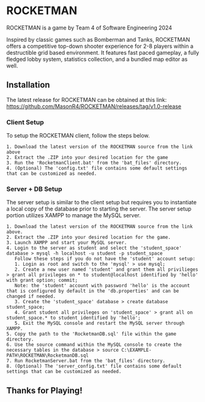 # ROCKETMAN
 ROCKETMAN is a game by Team 4 of Software Engineering 2024

 Inspired by classic games such as Bomberman and Tanks, ROCKETMAN offers a competitive top-down shooter experience for 2-8 players within a destructible grid based environment. It features fast paced gameplay, a fully fledged lobby system, statistics collection, and a bundled map editor as well.

 ## Installation

 The latest release for ROCKETMAN can be obtained at this link: https://github.com/MasonR4/ROCKETMAN/releases/tag/v1.0-release

### Client Setup
To setup the ROCKETMAN client, follow the steps below.
```
1. Download the latest version of the ROCKETMAN source from the link above
2. Extract the .ZIP into your desired location for the game
3. Run the 'RocketmanClient.bat' from the 'bat_files' directory.
4. (Optional) The 'config.txt' file contains some default settings that can be customized as needed.
```
### Server + DB Setup
The server setup is similar to the client setup but requires you to instantiate a local copy of the database prior to starting the server. The server setup portion utilizes XAMPP to manage the MySQL server.
```
1. Download the latest version of the ROCKETMAN source from the link above.
2. Extract the .ZIP into your desired location for the game.
3. Launch XAMPP and start your MySQL server.
4. Login to the server as student and select the 'student_space' database > mysql -h localhost -u student -p student_space
   Follow these steps if you do not have the 'student' account setup:
   1. Login as root and switch to the 'mysql' > use mysql;
   2. Create a new user named 'student' and grant them all privilieges > grant all privileges on * to student@localhost identified by 'hello' with grant option; commit;
   Note: the 'student' account with password 'hello' is the account that is configured by default in the 'db.properties' and can be changed if needed.
   3. Create the 'student_space' database > create database student_space;
   4. Grant student all privileges on 'student_space' > grant all on student_space.* to student identified by 'hello';
   5. Exit the MySQL console and restart the MySQL server through XAMPP.
5. Copy the path to the 'RocketmanDB.sql' file within the game directory.
6. Use the source command within the MySQL console to create the necessary tables in the database > source C:\EXAMPLE-PATH\ROCKETMAN\RocketmanDB.sql
7. Run RocketmanServer.bat from the 'bat_files' directory.
8. (Optional) The 'server_config.txt' file contains some default settings that can be customized as needed.
```
## Thanks for Playing!

  
